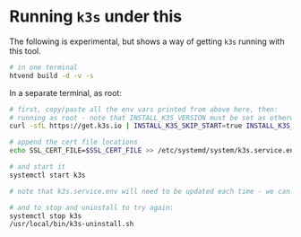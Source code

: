 # Running `k3s` under this

The following is experimental, but shows a way of getting `k3s` running with this tool.

```bash
# in one terminal
htvend build -d -v -s
```

In a separate terminal, as root:

```bash
# first, copy/paste all the env vars printed from above here, then:
# running as root - note that INSTALL_K3S_VERSION must be set as otherwise relies on reading Location header
curl -sfL https://get.k3s.io | INSTALL_K3S_SKIP_START=true INSTALL_K3S_VERSION=v1.33.3+k3s1 sh -

# append the cert file locations
echo SSL_CERT_FILE=$SSL_CERT_FILE >> /etc/systemd/system/k3s.service.env

# and start it
systemctl start k3s

# note that k3s.service.env will need to be updated each time - we can make that work better in a subsequent update.

# and to stop and uninstall to try again:
systemctl stop k3s
/usr/local/bin/k3s-uninstall.sh
```
